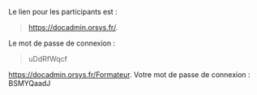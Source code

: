 


Le lien pour les participants est :

> https://docadmin.orsys.fr/.

Le mot de passe de connexion : 

> uDdRfWqcf

























https://docadmin.orsys.fr/Formateur.
Votre mot de passe de connexion : BSMYQaadJ
